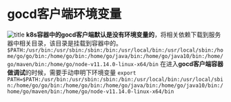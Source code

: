 # gocd客户端环境变量

![title](https://leanote.com/api/file/getImage?fileId=5dce0e6dab64410a98000416) **k8s容器中的gocd客户端默认是没有环境变量的**，将相关依赖下载到服务器中相关目录，该目录是挂载到容器中的。 `$PATH:/usr/bin:/usr/sbin:/sbin:/bin:/usr/local/bin:/usr/local/sbin:/home/go/go/bin:/home/go/bin:/home/go/java/bin:/home/go/java10/bin:/home/go/maven/bin:/home/go/node-v11.14.0-linux-x64/bin` 在进入**gocd客户端容器做调试**的时候，需要手动申明下环境变量 `export PATH=$PATH:/usr/bin:/usr/sbin:/sbin:/bin:/usr/local/bin:/usr/local/sbin:/home/go/go/bin:/home/go/bin:/home/go/java/bin:/home/go/java10/bin:/home/go/maven/bin:/home/go/node-v11.14.0-linux-x64/bin`

